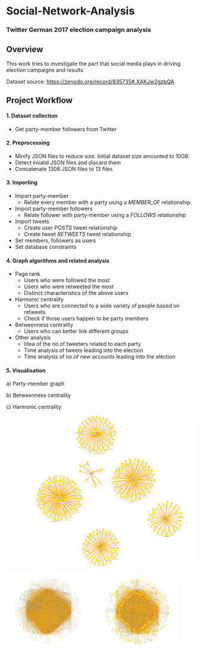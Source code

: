 # Social-Network-Analysis
### Twitter German 2017 election campaign analysis
## Overview
This work tries to investigate the part that social media plays in driving election campaigns and results

Dataset source: https://zenodo.org/record/835735#.XAKJw2gzbQA

## Project Workflow

#### 1. Dataset collection
- Get party-member followers from Twitter

#### 2. Preprocessing
- Minify JSON files to reduce size. Initial dataset size amounted to 10GB
- Detect invalid JSON files and discard them
- Concatenate 1308 JSON files to 13 files

#### 3. Importing
- Import party-member
  - Relate every member with a party using a _MEMBER_OF_ relationship
- Import party-member followers
  - Relate follower with party-member using a _FOLLOWS_ relationship
- Import tweets
  - Create user _POSTS_ tweet relationship
  - Create tweet _RETWEETS_ tweet relationship
- Set members, followers as users
- Set database constraints
#### 4. Graph algorithms and related analysis
- Page rank
  - Users who were followed the most
  - Users who were retweeted the most
  - Distinct characteristics of the above users
- Harmonic centrality
  - Users who are connected to a wide variety of people based on retweets
  - Check if those users happen to be party members
- Betweenness centrality
  - Users who can better link different groups
- Other analysis
  - Idea of the no.of tweeters related to each party
  - Time analysis of tweets leading into the election
  - Time analysis of no.of new accounts leading into the election
#### 5. Visualisation

  <p>a) Party-member graph</p>
  <p>b) Betweenness centrality</p>
  <p>c) Harmonic centrality</p>

<div float = "left">
  <img src = "Screenshots/member-edit.png">
</div>
<br>
<div float = "left">
  <img width = "45%" src = "Screenshots/betweenness.PNG">
  <img width = "45%" src = "Screenshots/harmonic.PNG">
</div>
